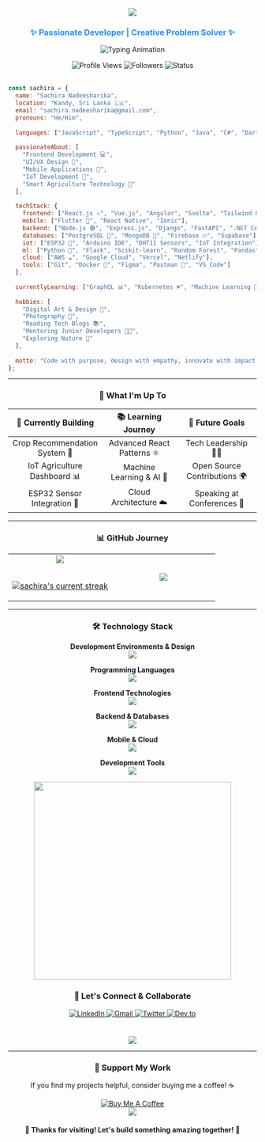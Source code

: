 <div align="center">
  <img src="https://capsule-render.vercel.app/api?type=waving&height=250&section=header&color=0:FFFFFF,100:1E90FF&text=Hello,%20I'm%20Sachira&fontColor=000000&fontSize=50&fontAlign=50&animation=twinkling&stroke=1E90FF&strokeWidth=1" />
</div>

<h3 align="center" style="color:#1E90FF;">✨ Passionate Developer | Creative Problem Solver ✨</h3>

<div align="center">
  <img src="https://readme-typing-svg.herokuapp.com?font=Poppins&size=22&duration=3000&pause=1000&color=1E90FF&background=00000000&center=true&vCenter=true&width=800&height=50&lines=Software+Engineer+%7C+Tech+Enthusiast;Building+Beautiful+%26+Functional+Solutions;Passionate+About+Clean+Code+%26+Innovation;Always+Learning+%26+Growing+🌸" alt="Typing Animation" />
</div>

<div align="center" style="margin-top:15px;">
  <img src="https://komarev.com/ghpvc/?username=SachiraPro&label=Profile%20Views&style=for-the-badge&color=1E90FF&labelColor=000000" alt="Profile Views" />
  <img src="https://img.shields.io/github/followers/SachiraPro?label=Followers&style=for-the-badge&color=4682B4&labelColor=000000" alt="Followers" />
  <img src="https://img.shields.io/badge/Status-Open%20to%20Opportunities-1E90FF?style=for-the-badge&labelColor=000000" alt="Status" />
</div>
<br/>

```javascript
const sachira = {
  name: "Sachira Nadeesharika",
  location: "Kandy, Sri Lanka 🇱🇰",
  email: "sachira.nadeesharika@gmail.com",
  pronouns: "He/Him",
  
  languages: ["JavaScript", "TypeScript", "Python", "Java", "C#", "Dart"],
  
  passionateAbout: [
    "Frontend Development 💻", 
    "UI/UX Design 🎨", 
    "Mobile Applications 📱", 
    "IoT Development 🔌",
    "Smart Agriculture Technology 🌾"
  ],
  
  techStack: {
    frontend: ["React.js ⚛️", "Vue.js", "Angular", "Svelte", "Tailwind CSS"],
    mobile: ["Flutter 💙", "React Native", "Ionic"],
    backend: ["Node.js 🟢", "Express.js", "Django", "FastAPI", ".NET Core"],
    databases: ["PostgreSQL 🐘", "MongoDB 🍃", "Firebase 🔥", "Supabase"],
    iot: ["ESP32 🔧", "Arduino IDE", "DHT11 Sensors", "IoT Integration"],
    ml: ["Python 🐍", "Flask", "Scikit-learn", "Random Forest", "Pandas"],
    cloud: ["AWS ☁️", "Google Cloud", "Vercel", "Netlify"],
    tools: ["Git", "Docker 🐳", "Figma", "Postman 📮", "VS Code"]
  },
  
  currentlyLearning: ["GraphQL 📊", "Kubernetes ☸️", "Machine Learning 🤖", "Blockchain ⛓️"],
  
  hobbies: [
    "Digital Art & Design 🎨",
    "Photography 📸",
    "Reading Tech Blogs 📚",
    "Mentoring Junior Developers 👨‍🏫",
    "Exploring Nature 🌿"
  ],
  
  motto: "Code with purpose, design with empathy, innovate with impact ✨"
};
```

---

<h3 align="center">🌟 What I'm Up To</h3>

<div align="center">

| 🚀 **Currently Building** | 📚 **Learning Journey** | 🎯 **Future Goals** |
|:-------:|:-------:|:-------:|
| Crop Recommendation System 🌾 | Advanced React Patterns ⚛️ | Tech Leadership 👨‍💼 |
| IoT Agriculture Dashboard 📊 | Machine Learning & AI 🤖 | Open Source Contributions 🌍 |
| ESP32 Sensor Integration 🔧 | Cloud Architecture ☁️ | Speaking at Conferences 🎤 |

</div>

---

<h3 align="center">📊 GitHub Journey</h3>

<div align="center">
<table align="center">
<tr border="none">
<td width="50%" align="center">
  
  <img  align="center"  src="https://github-readme-stats.vercel.app/api?username=SachiraW&theme=tokyonight&show_icons=true&count_private=true"/>
  

<br/>
<br/>

  [![sachira's current streak](https://streak-stats.demolab.com/?user=SachiraW&count_private=true&theme=tokyonight)](#)
  
</td>
<td width="50%" align="center">

  <img  align="center"  src="https://github-readme-stats.anuraghazra1.vercel.app/api/top-langs/?username=SachiraW&theme=tokyonight&hide_border=false&no-bg=true&no-frame=true&langs_count=10"/>
  
  </td>
</tr>
</table>

---

<h3 align="center">🛠️ Technology Stack</h3>

<div align="center">

**Development Environments & Design**
<br/>
<img src="https://skillicons.dev/icons?i=vscode,webstorm,idea,figma,ps,ai" />

**Programming Languages**
<br/>
<img src="https://skillicons.dev/icons?i=js,ts,python,java,cs,dart,cpp" />

**Frontend Technologies**
<br/>
<img src="https://skillicons.dev/icons?i=react,vue,angular,svelte,html,css,tailwind,bootstrap,sass" />

**Backend & Databases**
<br/>
<img src="https://skillicons.dev/icons?i=nodejs,express,django,fastapi,dotnet,postgresql,mongodb,firebase" />

**Mobile & Cloud**
<br/>
<img src="https://skillicons.dev/icons?i=flutter,aws,gcp,docker,kubernetes,vercel,netlify" />

**Development Tools**
<br/>
<img src="https://skillicons.dev/icons?i=git,github,postman,npm,yarn,webpack,vite" />

</div>

<div align="center">
  <img src="https://user-images.githubusercontent.com/74038190/212284158-e840e285-664b-44d7-b79b-e264b5e54825.gif" width="400">
</div>

<h3 align="center">🤝 Let's Connect & Collaborate</h3>

<div align="center">
<a href="https://www.linkedin.com/in/sachira-nadeesharika" target="_blank">
  <img src="https://img.shields.io/badge/LinkedIn-0077B5?style=for-the-badge&logo=linkedin&logoColor=white" alt="LinkedIn"/>
</a>
<a href="mailto:sachira.nadeesharika@gmail.com" target="_blank">
  <img src="https://img.shields.io/badge/Gmail-D14836?style=for-the-badge&logo=gmail&logoColor=white" alt="Gmail"/>
</a>
<a href="https://twitter.com/SachiraW" target="_blank">
  <img src="https://img.shields.io/badge/Twitter-1DA1F2?style=for-the-badge&logo=twitter&logoColor=white" alt="Twitter"/>
</a>
<a href="https://dev.to/sachira" target="_blank">
  <img src="https://img.shields.io/badge/dev.to-0A0A0A?style=for-the-badge&logo=devdotto&logoColor=white" alt="Dev.to"/>
</a>
</div>
<br/>
<div align="center" style="margin-top: 20px;">
  <img src="https://quotes-github-readme.vercel.app/api?type=horizontal&theme=radical&quote=The%20future%20belongs%20to%20those%20who%20believe%20in%20the%20beauty%20of%20their%20dreams&author=Eleanor%20Roosevelt" />
</div>

---

<h3 align="center">💝 Support My Work</h3>
<div align="center">
  <p>If you find my projects helpful, consider buying me a coffee! ☕</p>
  <a href="https://www.buymeacoffee.com/sachira" target="_blank">
    <img src="https://img.shields.io/badge/Buy%20Me%20A%20Coffee-FFDD00?style=for-the-badge&logo=buy-me-a-coffee&logoColor=black" alt="Buy Me A Coffee"/>
  </a>
</div>

<div align="center">
  <img src="https://capsule-render.vercel.app/api?type=waving&height=120&section=footer&color=0:FFFFFF,100:1E90FF" />
</div>

<h4 align="center">💖 Thanks for visiting! Let's build something amazing together! 🚀</h4>
